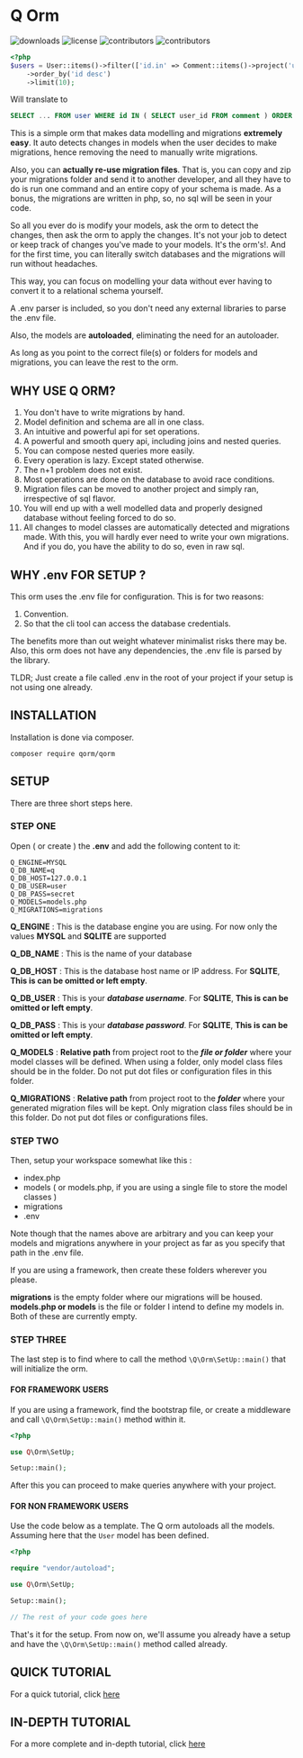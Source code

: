 # **Q Orm**

![downloads](https://img.shields.io/github/stars/paulrobert00/q?style=social)
![license](https://img.shields.io/github/license/paulrobert00/q)
![contributors](https://img.shields.io/github/contributors/paulrobert00/q)
![contributors](https://img.shields.io/github/languages/code-size/paulrobert00/q)

```php
<?php
$users = User::items()->filter(['id.in' => Comment::items()->project('user')])
    ->order_by('id desc')
    ->limit(10);
```
Will translate to  

```sql
SELECT ... FROM user WHERE id IN ( SELECT user_id FROM comment ) ORDER BY id DESC LIMIT 10
```
This is a simple orm that makes data modelling and migrations **extremely easy**. It auto detects changes in models when the user decides to make migrations, hence removing the need to manually write migrations.

Also, you can **actually re-use migration files**. That is, you can copy and zip your migrations folder and send it to another developer, and all they have to do is run one command and an entire copy of your schema is made. As a bonus, the migrations are written in php, so, no sql will be seen in your code.

So all you ever do is modify your models, ask the orm to detect the changes, then ask the orm to apply the changes. It's not your job to detect or keep track of changes you've made to your models. It's the orm's!. And for the first time, you can literally switch databases and the migrations will run without headaches.

This way, you can focus on modelling your data without ever having to convert it to a relational schema yourself.

A .env parser is included, so you don't need any external libraries to parse the .env file.

Also, the models are **autoloaded**, eliminating the need for an autoloader.

As long as you point to the correct file(s) or folders for models and migrations, you can leave the rest to the orm.

## WHY USE Q ORM?
1. You don't have to write migrations by hand.
1. Model definition and schema are all in one class.
1. An intuitive and powerful api for set operations.
1. A powerful and smooth query api, including joins and nested queries.
1. You can compose nested queries more easily.
1. Every operation is lazy. Except stated otherwise.
1. The n+1 problem does not exist.
1. Most operations are done on the database to avoid race conditions.
1. Migration files can be moved to another project and simply ran, irrespective of sql flavor.
1. You will end up with a well modelled data and properly designed database without feeling forced to do so.
1. All changes to model classes are automatically detected and migrations made. With this, you will hardly ever need to write your own migrations. And if you do, you have the ability to do so, even in raw sql.

## WHY .env FOR SETUP ?
This orm uses the .env file for configuration. This is for two reasons:  

1. Convention.
1. So that the cli tool can access the database credentials.

The benefits more than out weight whatever minimalist risks there may be. Also, this orm does not have any dependencies, the .env file is parsed by the library.

TLDR; Just create a file called .env in the root of your project if your setup is not using one already.

## INSTALLATION
Installation is done via composer.

`composer require qorm/qorm`


## SETUP
There are three short steps here.  

### STEP ONE
Open ( or create ) the **.env** and add the following content to it:    

```
Q_ENGINE=MYSQL
Q_DB_NAME=q
Q_DB_HOST=127.0.0.1
Q_DB_USER=user
Q_DB_PASS=secret
Q_MODELS=models.php
Q_MIGRATIONS=migrations
```

**Q_ENGINE** : This is the database engine you are using. For now only the values **MYSQL** and  **SQLITE** are supported  

**Q_DB_NAME** : This is the name of your database  

**Q_DB_HOST** : This is the database host name or IP address. For **SQLITE**, **This is can be omitted or left empty**.  

**Q_DB_USER** : This is your ***database username***. For **SQLITE**, **This is can be omitted or left empty**.  

**Q_DB_PASS** : This is your ***database password***. For **SQLITE**, **This is can be omitted or left empty**.  

**Q_MODELS** : **Relative path** from project root to the ***file or folder*** where your model classes will be defined. When using a folder, only model class files should be in the folder. Do not put dot files or configuration files in this folder.

**Q_MIGRATIONS** : **Relative path** from project root to the ***folder*** where your generated migration files will be kept. Only migration class files should be in this folder. Do not put dot files or configurations files.


### STEP TWO
Then, setup your workspace somewhat like this :  

- index.php
- models ( or models.php, if you are using a single file to store the model classes )
- migrations
- .env 

Note though that the names above are arbitrary and you can keep your models and migrations anywhere in your project as far as you specify that path in the .env file.

If you are using a framework, then create these folders wherever you please.

**migrations** is the empty folder where our migrations will be housed. **models.php or models** is the file or folder I intend to define my models in. Both of these are currently empty.


### STEP THREE

The last step is to find where to call the method `\Q\Orm\SetUp::main()` that will initialize the orm. 

#### FOR FRAMEWORK USERS
If you are using a framework, find the bootstrap file, or create a middleware and call `\Q\Orm\SetUp::main()` method within it. 

```php
<?php

use Q\Orm\SetUp;

Setup::main();

```

After this you can proceed to make queries anywhere with your project.

#### FOR NON FRAMEWORK USERS

Use the code below as a template. The Q orm autoloads all the models. Assuming here that the `User` model has been defined.

```php
<?php

require "vendor/autoload";

use Q\Orm\SetUp;

Setup::main();

// The rest of your code goes here

```

That's it for the setup. From now on, we'll assume you already have a setup and have the `\Q\Orm\SetUp::main()` method called already.

## QUICK TUTORIAL
For a quick tutorial, click [ here ](docs/tutorial/start.md)

## IN-DEPTH TUTORIAL
For a more complete and in-depth tutorial, click [ here ](docs/parts/toc.md)
      
